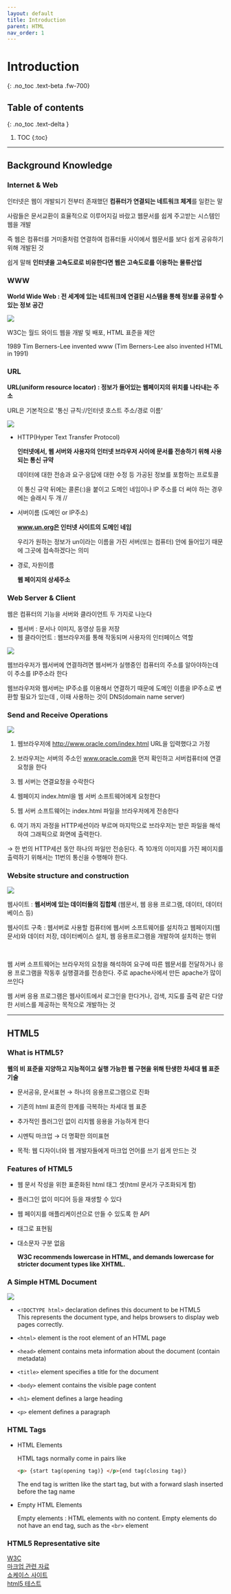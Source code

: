 ```yaml
---
layout: default
title: Introduction
parent: HTML
nav_order: 1
---
```


# Introduction
{: .no_toc .text-beta .fw-700}

## Table of contents
{: .no_toc .text-delta }

1. TOC
{:toc}

---

## Background Knowledge

### Internet & Web 

인터넷은 웹이 개발되기 전부터 존재했던 **컴퓨터가 연결되는 네트워크 체계**를 일컫는 말

사람들은 문서교환이 효율적으로 이루어지길 바랐고 웹문서를 쉽게 주고받는 시스템인 웹을 개발

즉 웹은 컴퓨터를 거미줄처럼 연결하여 컴퓨터들 사이에서 웹문서를 보다 쉽게 공유하기 위해 개발된 것

쉽게 말해 **인터넷을 고속도로로 비유한다면 웹은 고속도로를 이용하는 물류산업**

### WWW

**World Wide Web : 전 세계에 있는 네트워크에 연결된 시스템을 통해 정보를 공유할 수 있는 정보 공간**

![](https://gekdev.github.io/assets/images/w3c.png)

W3C는 월드 와이드 웹을 개발 및 배포, HTML 표준을 제안

1989 Tim Berners-Lee invented www (Tim Berners-Lee also invented HTML in 1991)

### URL

**URL(uniform resource locator) : 정보가 들어있는 웹페이지의 위치를 나타내는 주소**

URL은 기본적으로 '통신 규칙://인터넷 호스트 주소/경로 이름’

![](https://gekdev.github.io/assets/images/url.png)

* HTTP(Hyper Text Transfer Protocol)

    **인터넷에서, 웹 서버와 사용자의 인터넷 브라우저 사이에 문서를 전송하기 위해 사용되는 통신 규약**

    데이터에 대한 전송과 요구·응답에 대한 수정 등 가공된 정보를 포함하는 프로토콜

    이 통신 규약 뒤에는 콜론(:)을 붙이고 도메인 네임이나 IP 주소를 더 써야 하는 경우에는 슬래시 두 개 //

* 서버이름 (도메인 or IP주소)
    
    **www.un.org은 인터넷 사이트의 도메인 네임**
    
    우리가 원하는 정보가 un이라는 이름을 가진 서버(또는 컴퓨터) 안에 들어있기 때문에 그곳에 접속하겠다는 의미

* 경로, 자원이름

    **웹 페이지의 상세주소**

### Web Server & Client

웹은 컴퓨터의 기능을 서버와 클라이언트 두 가지로 나눈다

* 웹서버 : 문서나 이미지, 동영상 등을 저장
* 웹 클라이언트 : 웹브라우저를 통해 작동되며 사용자의 인터페이스 역할

![](https://gekdev.github.io/assets/images/response.png)

웹브라우저가 웹서버에 연결하려면 웹서버가 실행중인 컴퓨터의 주소를 알아야하는데 이 주소를 IP주소라 한다

웹브라우저와 웹서버는 IP주소를 이용해서 연결하기 때문에 도메인 이름을 IP주소로 변환할 필요가 있는데 , 이때 사용하는 것이 DNS(domain name server)

### Send and Receive Operations 

![](https://gekdev.github.io/assets/images/request.png)

1. 웹브라우저에 http://www.oracle.com/index.html URL을 입력했다고 가정

2. 브라우저는 서버의 주소인 www.oracle.com을 먼저 확인하고 서버컴퓨터에 연결 요청을 한다

3. 웹 서버는 연결요청을 수락한다

4. 웹페이지 index.html을 웹 서버 소프트웨어에게 요청한다

5. 웹 서버 소프트웨어는 index.html 파일을 브라우저에게 전송한다

6. 여기 까지 과정을 HTTP세션이라 부르며 마지막으로 브라우저는 받은 파일을 해석하여 그래픽으로 화면에 출력한다.

&#8594; 한 번의 HTTP세션 동안 하나의 파일만 전송된다. 즉 10개의 이미지를 가진 페이지를 출력하기 위해서는 11번의 통신을 수행해야 한다.

### Website structure and construction

![](https://gekdev.github.io/assets/images/webtrans.png)

웹사이트 : **웹서버에 있는 데이터들의 집합체** (웹문서, 웹 응용 프로그램, 데이터, 데이터베이스 등)

웹사이트 구축 : 웹서버로 사용할 컴퓨터에 웹서버 소프트웨어를 설치하고 웹페이지(웹문서)와 데이터 저장, 데이터베이스 설치, 웹 응용프로그램을 개발하여 설치하는 행위

<br>

웹 서버 소프트웨어는 브라우저의 요청을 해석하여 요구에 따른 웹문서를 전달하거나 응용 프로그램을 작동후 실행결과를 전송한다. 주로 apache사에서 만든 apache가 많이 쓰인다

웹 서버 응용 프로그램은 웹사이트에서 로그인을 한다거나, 검색, 지도를 출력 같은 다양한 서비스를 제공하는 목적으로 개발하는 것

---

## HTML5

### What is HTML5?

**웹의 비 표준을 지양하고 지능적이고 실행 가능한 웹 구현을 위해 탄생한 차세대 웹 표준 기술**

* 문서공유, 문서표현 &#8594; 하나의 응용프로그램으로 진화

* 기존의 html 표준의 한계를 극복하는 차세대 웹 표준 

* 추가적인 플러그인 없이 리치웹 응용을 가능하게 한다

* 시멘틱 마크업 &#8594; 더 명확한 의미표현

* 목적: 웹 디자이너와 웹 개발자들에게 마크업 언어를 쓰기 쉽게 만드는 것

### Features of HTML5

* 웹 문서 작성을 위한 표준화된 html 태그 셋(html 문서가 구조화되게 함)

* 플러그인 없이 미디어 등을 재생할 수 있다

* 웹 페이지를 애플리케이션으로 만들 수 있도록 한 API

* 태그로 표현됨

* 대소문자 구분 없음<br>

    **W3C recommends lowercase in HTML, and demands lowercase for stricter document types like XHTML.**

### A Simple HTML Document

![](https://gekdev.github.io/assets/images/noname01.png)

* `<!DOCTYPE html>` declaration defines this document to be HTML5 <br>
	This represents the document type, and helps browsers to display web pages correctly.
    
* `<html>` element is the root element of an HTML page

* `<head>` element contains meta information about the document (contain metadata)

* `<title>` element specifies a title for the document

* `<body>` element contains the visible page content

* `<h1>` element defines a large heading

* `<p>` element defines a paragraph

### HTML Tags
* HTML Elements
    
    HTML tags normally come in pairs like
    
    ```html
    <p> {start tag(opening tag)} </p>{end tag(closing tag)}
    ```
    The end tag is written like the start tag, but with a forward slash inserted before the tag name

* Empty HTML Elements

    Empty elements : HTML elements with no content. Empty elements do not have an end tag, such as the `<br>` element

### HTML5 Representative site
[W3C](https://html.spec.whatwg.org/multipage/)<br>
[마크업 관련 자료](http://html5doctor.com/)<br>
[쇼케이스 사이트](http://html5gallery.com/)<br>
[html5 테스트](http://html5test.com/)<br>


